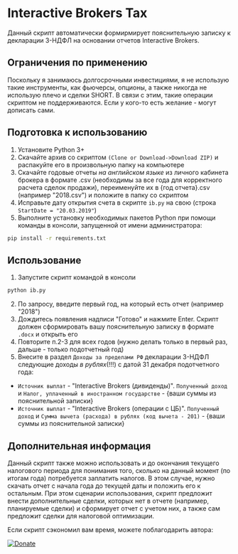 # Interactive Brokers Tax
Данный скрипт автоматически формирмирует пояснительную записку к декларации 3-НДФЛ на основании отчетов Interactive Brokers.
## Ограничения по применению
Поскольку я занимаюсь долгосрочными инвестициями, я не использую такие инструменты, как фьючерсы, опционы, а также никогда не использую плечо и сделки SHORT. В связи с этим, такие операции скриптом не поддерживаются. Если у кого-то есть желание - могут дописать сами.
## Подготовка к использованию
1) Установите Python 3+
2) Скачайте архив со скриптом `(Clone or Download->Download ZIP)` и распакуйте его в произвольную папку на компьютере
3) Скачайте годовые отчеты *на английском языке* из личного кабинета брокера в формате .csv (необходимы за все года для корректного расчета сделок продажи), переименуйте их в {год отчета}.csv (например "2018.csv") и положите в папку со скриптом
4) Исправьте дату открытия счета в скрипте `ib.py` на свою (строка `StartDate = "20.03.2019"`)
5) Выполните установку необходимых пакетов Python при помощи команды в консоли, запущенной от имени администратора:
```bash
pip install -r requirements.txt
```
## Использование
1) Запустите скрипт командой в консоли
```bash
python ib.py
```
2) По запросу, введите первый год, на который есть отчет (например "2018")
3) Дождитесь появления надписи "Готово" и нажмите Enter. Скрипт должен сформировать вашу пояснительную записку в формате `.docx` и открыть его
4) Повторите п.2-3 для всех годов (нужно делать только в первый раз, дальше - только подотчетный год)
5) Внесите в раздел `Доходы за пределами РФ` декларации 3-НДФЛ следующие доходы *в рублях*(!!!) с датой 31 декабря подотчетного года:
- `Источник выплат` - "Interactive Brokers (дивиденды)". `Полученный доход` и `Налог, уплаченный в иностранном государстве` - {ваши суммы из пояснительной записки}
- `Источник выплат` - "Interactive Brokers (операции с ЦБ)". `Полученный доход` и `Сумма вычета (расхода) в рублях (код вычета - 201)` - {ваши суммы из пояснительной записки}
## Дополнительная информация
Данный скрипт также можно использовать и до окончания текущего налогового периода для понимания того, сколько на данный момент (по итогам года) потребуется заплатить налогов. В этом случае, нужно скачать отчет с начала года до текущей даты и положить его к остальным. При этом сценарии использования, скрипт предложит внести дополнительные сделки, которых нет в отчете (например, планируемые сделки) и сформирует отчет с учетом них, а также сам предложит сделки для налоговой оптимизации.

Если скрипт сэкономил вам время, можете поблагодарить автора:

[![Donate](https://img.shields.io/badge/donate-Yandex-red.svg)](https://money.yandex.ru/to/41001607398287)